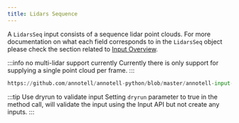 ```yaml
---
title: Lidars Sequence
---
```


A `LidarsSeq` input consists of a sequence lidar point clouds. For more documentation on what each field corresponds to in the `LidarsSeq` object please check the section related to [Input Overview](/docs/input-api/overview).

:::info no multi-lidar support currently
Currently there is only support for supplying a single point cloud per frame.
:::

```python reference
https://github.com/annotell/annotell-python/blob/master/annotell-input-api/examples/lidars_seq.py
```
:::tip Use dryrun to validate input
Setting `dryrun` parameter to true in the method call, will validate the input using the Input API but not create any inputs.
:::

